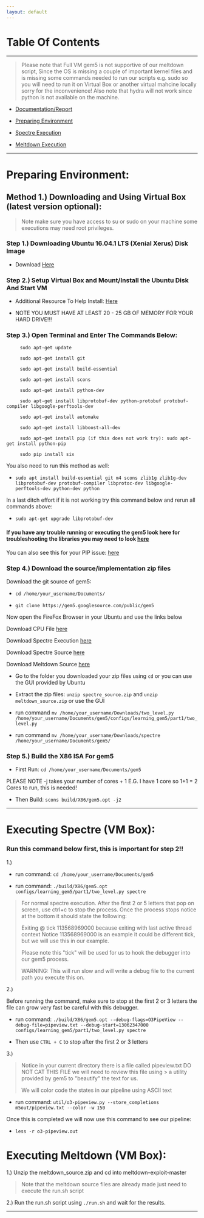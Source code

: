 ```yaml
---
layout: default
---
```

# Table Of Contents
* * *

> Please note that Full VM gem5 is not supportive of our meltdown script,
> Since the OS is missing a couple of important kernel files and is missing some commands needed to run our scripts e.g. sudo so you will need to run it on Virtual Box or another virtual mahcine locally sorry for the inconvenience!
> Also note that hydra will not work since python is not available on the machine.

* [Documentation/Report](https://drive.google.com/open?id=19F1XbiE_Z_MI4YXEhWBpS5tq4TgiVvsF)

* [Preparing Environment](#prep)

* [Spectre Execution](#spectre)

* [Meltdown Execution](#meltdown)

* * *

<a name="prep"/>

# Preparing Environment: #
## Method 1.) Downloading and Using Virtual Box (latest version optional): ##

> Note make sure you have access to su or sudo on your machine some executions may need root privileges.

### Step 1.) Downloading Ubuntu 16.04.1 LTS (Xenial Xerus) Disk Image ###
  
* Download <a href='http://old-releases.ubuntu.com/releases/xenial/ubuntu-16.04.1-desktop-amd64.iso'>Here</a>


### Step 2.) Setup Virtual Box and Mount/Install the Ubuntu Disk And Start VM ###

* Additional Resource To Help Install: <a href='https://itsfoss.com/install-linux-in-virtualbox/'>Here</a>

* NOTE YOU MUST HAVE AT LEAST 20 - 25 GB OF MEMORY FOR YOUR HARD DRIVE!!!
  
### Step 3.) Open Terminal and Enter The Commands Below: ###

```
     sudo apt-get update
     
     sudo apt-get install git
     
     sudo apt-get install build-essential
     
     sudo apt-get install scons
     
     sudo apt-get install python-dev
     
     sudo apt-get install libprotobuf-dev python-protobuf protobuf-compiler libgoogle-perftools-dev
     
     sudo apt-get install automake
     
     sudo apt-get install libboost-all-dev
     
     sudo apt-get install pip (if this does not work try): sudo apt-get install python-pip
     
     sudo pip install six
```
     
  You also need to run this method as well:
  * `sudo apt install build-essential git m4 scons zlib1g zlib1g-dev libprotobuf-dev protobuf-compiler libprotoc-dev libgoogle-perftools-dev python-dev python`
 
 In a last ditch effort if it is not working try this command below and rerun all commands above:
 * `sudo apt-get upgrade libprotobuf-dev`
 
 <h4 color ='red'>If you have any trouble running or executing the gem5 look here for troubleshooting the libraries you may need to look <a href='http://learning.gem5.org/book/part1/building.html#requirements-for-gem5'>here</a></h4>
 
 You can also see this for your PIP issue: <a href='https://askubuntu.com/questions/672808/sudo-apt-get-install-python-pip-is-failing'> here</a>
 
 
### Step 4.) Download the source/implementation zip files ###

Download the git source of gem5:

* `cd /home/your_username/Documents/`

* `git clone https://gem5.googlesource.com/public/gem5`

Now open the FireFox Browser in your Ubuntu and use the links below

Download CPU File <a href='https://drive.google.com/open?id=1XlYqC1fD-D27Y4DHkfmDlDV1BY_WVPPA'>here</a>

Download Spectre Execution <a href='https://drive.google.com/open?id=11w6ncM0T529_sqTKVnOgRlNKg8kyPjnk'>here</a>

Download Spectre Source <a href='https://drive.google.com/open?id=1tVA02jRx1YYNXDcUEZxwLH0TelHVL7G_'>here</a>

Download Meltdown Source <a href='https://drive.google.com/open?id=1928-VL4fzJrnMsg1sK3QLRS0hH_00Rnw'>here</a>

* Go to the folder you downloaded your zip files using `cd` or you can use the GUI provided by Ubuntu

* Extract the zip files: `unzip spectre_source.zip` and `unzip meltdown_source.zip` or use the GUI

* run command `mv /home/your_username/Downloads/two_level.py /home/your_username/Documents/gem5/configs/learning_gem5/part1/two_level.py`

* run command `mv /home/your_username/Downloads/spectre /home/your_username/Documents/gem5/`

### Step 5.) Build the X86 ISA For gem5

* First Run: `cd /home/your_username/Documents/gem5`

PLEASE NOTE -j takes your number of cores + 1
E.G. I have 1 core so 1+1 = 2 Cores to run, this is needed!

* Then Build: `scons build/X86/gem5.opt -j2`

* * *

<a name='spectre'>

# Executing Spectre (VM Box):

### Run this command below first, this is important for step 2!! ###

1.) 
* run command: `cd /home/your_username/Documents/gem5`

* run command: `./build/X86/gem5.opt configs/learning_gem5/part1/two_level.py spectre`


> For normal spectre execution. After the first 2 or 5 letters that pop on screen, use ctrl+c to stop the process. Once the process stops notice at the bottom it should state the following: 
>
> Exiting @ tick 113568969000 because exiting with last active thread context 
Notice 113568969000 is an example it could be different tick, but we will use this in our example.
>
> Please note this "tick" will be used for us to hook the debugger into our gem5 process.
> 
> WARNING: This will run slow and will write a debug file to the current path you execute this on.


2.) 

Before running the command, make sure to stop at the first 2 or 3 letters the file can grow very fast be careful with this debugger.

* run command: `./build/X86/gem5.opt --debug-flags=O3PipeView --debug-file=pipeview.txt --debug-start=13062347000 configs/learning_gem5/part1/two_level.py spectre`

* Then use `CTRL + C` to stop after the first 2 or 3 letters

3.) 
> Notice in your current directory there is a file called pipeview.txt DO NOT CAT THIS FILE we will need to review this file using > a utility provided by gem5 to "beautify" the text for us.
> 
> We will color code the states in our pipeline using ASCII text

* run command: `util/o3-pipeview.py --store_completions m5out/pipeview.txt --color -w 150`

Once this is completed we will now use this command to see our pipeline: 
* `less -r o3-pipeview.out`

<a name='meltdown'/>

# Executing Meltdown (VM Box):

1.)
Unzip the meltdown_source.zip and cd into meltdown-exploit-master

> Note that the meltdown source files are already made just need to execute the run.sh script

2.)
Run the run.sh script using `./run.sh` and wait for the results.


* * *
